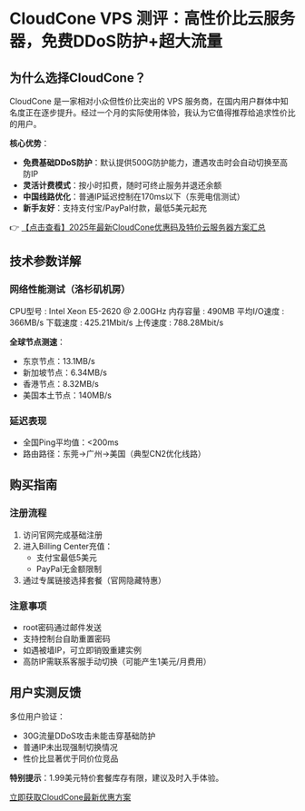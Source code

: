 # CloudCone VPS 测评：高性价比云服务器，免费DDoS防护+超大流量

## 为什么选择CloudCone？

CloudCone 是一家相对小众但性价比突出的 VPS 服务商，在国内用户群体中知名度正在逐步提升。经过一个月的实际使用体验，我认为它值得推荐给追求性价比的用户。

**核心优势**：
- **免费基础DDoS防护**：默认提供500G防护能力，遭遇攻击时会自动切换至高防IP
- **灵活计费模式**：按小时扣费，随时可终止服务并退还余额
- **中国线路优化**：普通IP延迟控制在170ms以下（东莞电信测试）
- **新手友好**：支持支付宝/PayPal付款，最低5美元起充

👉 [【点击查看】2025年最新CloudCone优惠码及特价云服务器方案汇总](https://bit.ly/Cloudcone)

## 技术参数详解

### 网络性能测试（洛杉矶机房）

CPU型号      : Intel Xeon E5-2620 @ 2.00GHz
内存容量    : 490MB
平均I/O速度 : 366MB/s
下载速度    : 425.21Mbit/s
上传速度    : 788.28Mbit/s

**全球节点测速**：
- 东京节点：13.1MB/s
- 新加坡节点：6.34MB/s
- 香港节点：8.32MB/s
- 美国本土节点：140MB/s

### 延迟表现
- 全国Ping平均值：<200ms
- 路由路径：东莞→广州→美国（典型CN2优化线路）

## 购买指南

### 注册流程
1. 访问官网完成基础注册
2. 进入Billing Center充值：
   - 支付宝最低5美元
   - PayPal无金额限制
3. 通过专属链接选择套餐（官网隐藏特惠）

### 注意事项
- root密码通过邮件发送
- 支持控制台自助重置密码
- 如遇被墙IP，可立即销毁重建实例
- 高防IP需联系客服手动切换（可能产生1美元/月费用）

## 用户实测反馈
多位用户验证：
- 30G流量DDoS攻击未能击穿基础防护
- 普通IP未出现强制切换情况
- 性价比显著优于同价位竞品

**特别提示**：1.99美元特价套餐库存有限，建议及时入手体验。

[立即获取CloudCone最新优惠方案](https://bit.ly/Cloudcone)